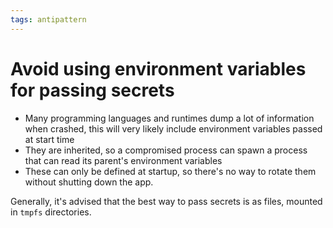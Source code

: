 ```yaml
---
tags: antipattern
---
```


# Avoid using environment variables for passing secrets
* Many programming languages and runtimes dump a lot of information when crashed, this will very likely include environment variables passed at start time
* They are inherited, so a compromised process can spawn a process that can read its parent's environment variables
* These can only be defined at startup, so there's no way to rotate them without shutting down the app.

Generally, it's advised that the best way to pass secrets is as files, mounted in `tmpfs` directories.
